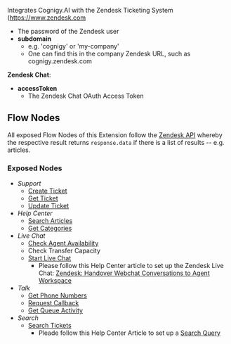 ﻿Integrates Cognigy.AI with the Zendesk Ticketing System (https://www.zendesk.com
  - The password of the Zendesk user
- **subdomain**
  - e.g. 'cognigy' or 'my-company'
  - One can find this in the company Zendesk URL, such as cognigy.zendesk.com

**Zendesk Chat**:

- **accessToken**
  - The Zendesk Chat OAuth Access Token

## Flow Nodes

All exposed Flow Nodes of this Extension follow the [Zendesk API](https://developer.zendesk.com/api-reference) whereby the respective result returns `response.data` if there is a list of results -- e.g. articles.

### Exposed Nodes

- *Support*
  - [Create Ticket](https://developer.zendesk.com/api-reference/ticketing/tickets/tickets/#create-ticket)
  - [Get Ticket](https://developer.zendesk.com/api-reference/ticketing/tickets/tickets/#show-ticket)
  - [Update Ticket](https://developer.zendesk.com/api-reference/ticketing/tickets/tickets/#update-ticket)
- *Help Center*
  - [Search Articles](https://developer.zendesk.com/api-reference/help_center/help-center-api/search/)
  - [Get Categories](https://developer.zendesk.com/api-reference/help_center/help-center-api/categories/)
- *Live Chat*
  - [Check Agent Availability](https://developer.zendesk.com/api-reference/live-chat/real-time-chat-api/rest/#get-agent-status-counts)
  - Check Transfer Capacity
  - [Start Live Chat](https://api.zopim.com/web-sdk/#zchat-init-options)
    - Please follow this Help Center article to set up the Zendesk Live Chat: [Zendesk: Handover Webchat Conversations to Agent Workspace](https://support.cognigy.com/hc/en-us/articles/4405558481938)
- *Talk*
  - [Get Phone Numbers](https://developer.zendesk.com/api-reference/voice/talk-api/phone_numbers/#list-phone-numbers)
  - [Request Callback](https://developer.zendesk.com/api-reference/voice/talk-api/callback_requests/)
  - [Get Queue Activity](https://developer.zendesk.com/api-reference/voice/talk-api/stats/#show-current-queue-activity)
- *Search*
  - [Search Tickets](https://developer.zendesk.com/api-reference/ticketing/ticket-management/search/)
    - Pleade follow this Help Center Article to set up a [Search Query](https://developer.zendesk.com/documentation/ticketing/using-the-zendesk-api/searching-with-the-zendesk-api/)